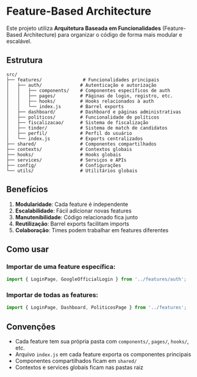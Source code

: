 # Feature-Based Architecture

Este projeto utiliza **Arquitetura Baseada em Funcionalidades** (Feature-Based Architecture) para organizar o código de forma mais modular e escalável.

## Estrutura

```
src/
├── features/               # Funcionalidades principais
│   ├── auth/              # Autenticação e autorização
│   │   ├── components/    # Componentes específicos de auth
│   │   ├── pages/         # Páginas de login, registro, etc.
│   │   ├── hooks/         # Hooks relacionados à auth
│   │   └── index.js       # Barrel exports
│   ├── dashboard/         # Dashboard e páginas administrativas
│   ├── politicos/         # Funcionalidade de políticos
│   ├── fiscalizacao/      # Sistema de fiscalização
│   ├── tinder/            # Sistema de match de candidatos
│   ├── perfil/            # Perfil do usuário
│   └── index.js           # Exports centralizados
├── shared/                # Componentes compartilhados
├── contexts/              # Contextos globais
├── hooks/                 # Hooks globais
├── services/              # Serviços e APIs
├── config/                # Configurações
└── utils/                 # Utilitários globais
```

## Benefícios

1. **Modularidade**: Cada feature é independente
2. **Escalabilidade**: Fácil adicionar novas features
3. **Manutenibilidade**: Código relacionado fica junto
4. **Reutilização**: Barrel exports facilitam imports
5. **Colaboração**: Times podem trabalhar em features diferentes

## Como usar

### Importar de uma feature específica:
```javascript
import { LoginPage, GoogleOfficialLogin } from '../features/auth';
```

### Importar de todas as features:
```javascript
import { LoginPage, Dashboard, PoliticosPage } from '../features';
```

## Convenções

- Cada feature tem sua própria pasta com `components/`, `pages/`, `hooks/`, etc.
- Arquivo `index.js` em cada feature exporta os componentes principais
- Componentes compartilhados ficam em `shared/`
- Contextos e services globais ficam nas pastas raiz